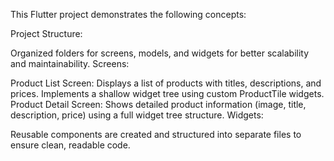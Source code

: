 This Flutter project demonstrates the following concepts:

Project Structure:

Organized folders for screens, models, and widgets for better scalability and maintainability.
Screens:

Product List Screen: Displays a list of products with titles, descriptions, and prices. Implements a shallow widget tree using custom ProductTile widgets.
Product Detail Screen: Shows detailed product information (image, title, description, price) using a full widget tree structure.
Widgets:

Reusable components are created and structured into separate files to ensure clean, readable code.

